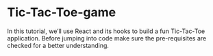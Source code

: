 # Tic-Tac-Toe-game
 In this tutorial, we’ll use React and its hooks to build a fun Tic-Tac-Toe application. Before jumping into code make sure the pre-requisites are checked for a better understanding.
